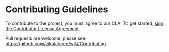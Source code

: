 Contributing Guidelines
=======================

To contribute to the project, you must agree to our CLA. To get started, <a href="https://www.clahub.com/agreements/zikula/core">sign the Contributor License Agreement</a>.

Pull requests are welcome, please see https://github.com/zikula/core/wiki/Contributing.

